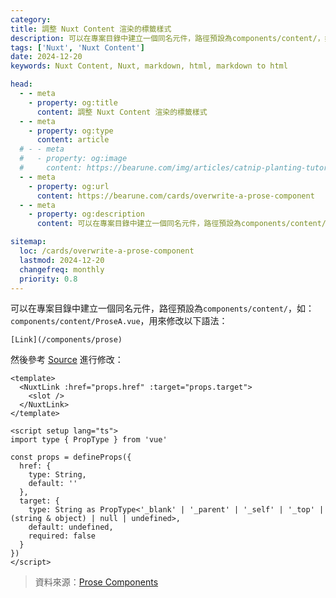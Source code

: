 ```yaml
---
category: 
title: 調整 Nuxt Content 渲染的標籤樣式
description: 可以在專案目錄中建立一個同名元件，路徑預設為components/content/，如：components/content/ProseA.vue，用來修改以下語法：
tags: ['Nuxt', 'Nuxt Content']
date: 2024-12-20
keywords: Nuxt Content, Nuxt, markdown, html, markdown to html

head:
  - - meta
    - property: og:title
      content: 調整 Nuxt Content 渲染的標籤樣式
  - - meta
    - property: og:type
      content: article
  # - - meta
  #   - property: og:image
  #     content: https://bearune.com/img/articles/catnip-planting-tutorial/貓草.webp
  - - meta
    - property: og:url
      content: https://bearune.com/cards/overwrite-a-prose-component
  - - meta
    - property: og:description
      content: 可以在專案目錄中建立一個同名元件，路徑預設為components/content/，如：components/content/ProseA.vue，用來修改以下語法：

sitemap:
  loc: /cards/overwrite-a-prose-component
  lastmod: 2024-12-20
  changefreq: monthly
  priority: 0.8
---
```


可以在專案目錄中建立一個同名元件，路徑預設為`components/content/`，如：`components/content/ProseA.vue`，用來修改以下語法：

```markdown[content/article.md]
[Link](/components/prose)
```

然後參考 [Source](https://github.com/nuxt-modules/mdc/blob/main/src/runtime/components/prose/ProseA.vue) 進行修改：

```vue-html[components/content/ProseA.vue]
<template>
  <NuxtLink :href="props.href" :target="props.target">
    <slot />
  </NuxtLink>
</template>

<script setup lang="ts">
import type { PropType } from 'vue'

const props = defineProps({
  href: {
    type: String,
    default: ''
  },
  target: {
    type: String as PropType<'_blank' | '_parent' | '_self' | '_top' | (string & object) | null | undefined>,
    default: undefined,
    required: false
  }
})
</script>
```

> 資料來源：[Prose Components](https://content.nuxt.com/components/prose)